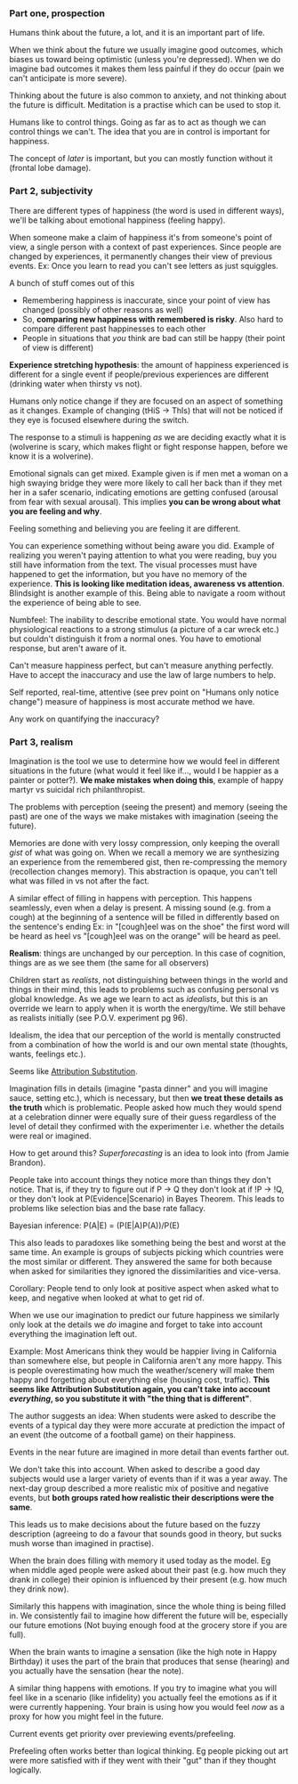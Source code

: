 ### Part one, prospection
Humans think about the future, a lot, and it is an important part of life.

When we think about the future we usually imagine good outcomes, which biases us toward being optimistic (unless you're depressed). When we do imagine bad outcomes it makes them less painful if they do occur (pain we can't anticipate is more severe).

Thinking about the future is also common to anxiety, and not thinking about the future is difficult. Meditation is a practise which can be used to stop it.

Humans like to control things. Going as far as to act as though we can control things we can't. The idea that you are in control is important for happiness.

The concept of *later* is important, but you can mostly function without it (frontal lobe damage).

### Part 2, subjectivity
There are different types of happiness (the word is used in different ways), we'll be talking about emotional happiness (feeling happy).

When someone make a claim of happiness it's from someone's point of view, a single person with a context of past experiences. Since people are changed by experiences, it permanently changes their view of previous events. Ex: Once you learn to read you can't see letters as just squiggles.

A bunch of stuff comes out of this

* Remembering happiness is inaccurate, since your point of view has changed (possibly of other reasons as well)
* So, __comparing new happiness with remembered is risky__. Also hard to compare different past happinesses to each other
* People in situations that *you* think are bad can still be happy (their point of view is different)

__Experience stretching hypothesis__: the amount of happiness experienced is different for a single event if people/previous experiences are different (drinking water when thirsty vs not).

Humans only notice change if they are focused on an aspect of something as it changes. Example of changing (tHiS -> ThIs) that will not be noticed if they eye is focused elsewhere during the switch.

The response to a stimuli is happening *as* we are deciding exactly what it is (wolverine is scary, which makes flight or fight response happen, before we know it is a wolverine).

Emotional signals can get mixed. Example given is if men met a woman on a high swaying bridge they were more likely to call her back than if they met her in a safer scenario, indicating emotions are getting confused (arousal from fear with sexual arousal). This implies __you can be wrong about what you are feeling and why__.

Feeling something and believing you are feeling it are different.

You can experience something without being aware you did. Example of realizing you weren't paying attention to what you were reading, buy you still have information from the text. The visual processes must have happened to get the information, but you have no memory of the experience. __This is looking like meditation ideas, awareness vs attention__. Blindsight is another example of this. Being able to navigate a room without the experience of being able to see.

Numbfeel: The inability to describe emotional state. You would have normal physiological reactions to a strong stimulus (a picture of a car wreck etc.) but couldn't distinguish it from a normal ones. You have to emotional response, but aren't aware of it.

Can't measure happiness perfect, but can't measure anything perfectly. Have to accept the inaccuracy and use the law of large numbers to help.

Self reported, real-time, attentive (see prev point on "Humans only notice change") measure of happiness is most accurate method we have.

Any work on quantifying the inaccuracy?

### Part 3, realism
Imagination is the tool we use to determine how we would feel in different situations in the future (what would it feel like if..., would I be happier as a painter or potter?). __We make mistakes when doing this__, example of happy martyr vs suicidal rich philanthropist.

The problems with perception (seeing the present) and memory (seeing the past) are one of the ways we make mistakes with imagination (seeing the future).

Memories are done with very lossy compression, only keeping the overall *gist* of what was going on. When we recall a memory we are synthesizing an experience from the remembered gist, then re-compressing the memory (recollection changes memory). This abstraction is opaque, you can't tell what was filled in vs not after the fact.

A similar effect of filling in happens with perception. This happens seamlessly, even when a delay is present. A missing sound (e.g. from a cough) at the beginning of a sentence will be filled in differently based on the sentence's ending Ex: in "[cough]eel was on the shoe" the first word will be heard as heel vs "[cough]eel was on the orange" will be heard as peel.

__Realism__: things are unchanged by our perception. In this case of cognition, things are as we see them (the same for all observers)

Children start as *realists*, not distinguishing between things in the world and things in their mind, this leads to problems such as confusing personal vs global knowledge. As we age we learn to act as *idealists*, but this is an override we learn to apply when it is worth the energy/time. We still behave as realists initially (see P.O.V. experiment pg 96).

Idealism, the idea that our perception of the world is mentally constructed from a combination of how the world is and our own mental state (thoughts, wants, feelings etc.).

Seems like [Attribution Substitution](https://en.wikipedia.org/wiki/Attribute_substitution).

Imagination fills in details (imagine "pasta dinner" and you will imagine sauce, setting etc.), which is necessary, but then __we treat these details as the truth__ which is problematic. People asked how much they would spend at a celebration dinner were equally sure of their guess regardless of the level of detail they confirmed with the experimenter i.e. whether the details were real or imagined. 

How to get around this? *Superforecasting* is an idea to look into (from Jamie Brandon).

People take into account things they notice more than things they don't notice. That is, if they try to figure out if P -> Q they don't look at if !P -> !Q, or they don't look at P(Evidence|Scenario) in Bayes Theorem. This leads to problems like selection bias and the base rate fallacy.

Bayesian inference: P(A|E) = (P(E|A)P(A))/P(E)

This also leads to paradoxes like something being the best and worst at the same time. An example is groups of subjects picking which countries were the most similar or different. They answered the same for both because when asked for similarities they ignored the dissimilarities and vice-versa.

Corollary: People tend to only look at positive aspect when asked what to keep, and negative when looked at what to get rid of.

When we use our imagination to predict our future happiness we similarly only look at the details we *do* imagine and forget to take into account everything the imagination left out.

Example: Most Americans think they would be happier living in California than somewhere else, but people in California aren't any more happy. This is people overestimating how much the weather/scenery will make them happy and forgetting about everything else (housing cost, traffic). __This seems like Attribution Substitution again, you can't take into account *everything*, so you substitute it with "the thing that is different"__.

The author suggests an idea: When students were asked to describe the events of a typical day they were more accurate at prediction the impact of an event (the outcome of a football game) on their happiness.

Events in the near future are imagined in more detail than events farther out.

We don't take this into account. When asked to describe a good day subjects would use a larger variety of events than if it was a year away. The next-day group described a more realistic mix of positive and negative events, but __both groups rated how realistic their descriptions were the same__.

This leads us to make decisions about the future based on the fuzzy description (agreeing to do a favour that sounds good in theory, but sucks mush worse than imagined in practise).

When the brain does filling with memory it used today as the model. Eg when middle aged people were asked about their past (e.g. how much they drank in college) their opinion is influenced by their present (e.g. how much they drink now).

Similarly this happens with imagination, since the whole thing is being filled in. We consistently fail to imagine how different the future will be, especially our future emotions (Not buying enough food at the grocery store if you are full).

When the brain wants to imagine a sensation (like the high note in Happy Birthday) it uses the part of the brain that produces that sense (hearing) and you actually have the sensation (hear the note).

A similar thing happens with emotions. If you try to imagine what you will feel like in a scenario (like infidelity) you actually feel the emotions as if it were currently happening. Your brain is using how you would feel *now* as a proxy for how you might feel in the future.

Current events get priority over previewing events/prefeeling.

Prefeeling often works better than logical thinking. Eg people picking out art were more satisfied with if they went with their "gut" than if they thought logically.
